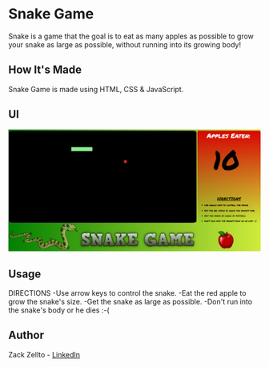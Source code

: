 # Snake Game

Snake is a game that the goal is to eat as many apples as possible to grow your snake as large as possible, without running into its growing body!

## How It's Made

Snake Game is made using HTML, CSS & JavaScript.

## UI
![Snake Game UI](https://github.com/zackzellto/snake-game/blob/master/README-img.png?raw=true)

## Usage

DIRECTIONS
-Use arrow keys to control the snake.
-Eat the red apple to grow the snake's size.
-Get the snake as large as possible.
-Don't run into the snake's body or he dies :-(

## Author
Zack Zellto - [LinkedIn](https://www.linkedin.com/in/zackzellto/)
